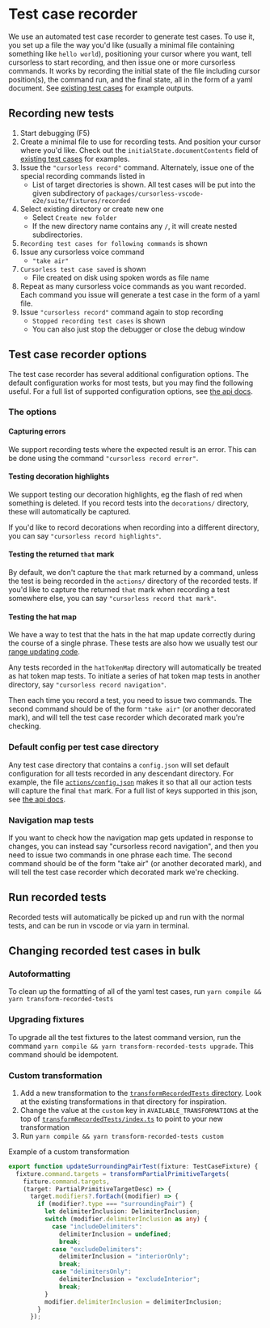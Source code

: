 # Test case recorder

We use an automated test case recorder to generate test cases. To use it, you
set up a file the way you'd like (usually a minimal file containing something
like `hello world`), positioning your cursor where you want, tell cursorless to
start recording, and then issue one or more cursorless commands. It works by
recording the initial state of the file including cursor position(s), the
command run, and the final state, all in the form of a yaml document. See
[existing test cases](../../packages/cursorless-vscode-e2e/suite/fixtures/recorded) for example outputs.

## Recording new tests

1. Start debugging (F5)
1. Create a minimal file to use for recording tests. And position your cursor
   where you'd like. Check out the `initialState.documentContents` field of
   [existing test cases](../../packages/cursorless-vscode-e2e/suite/fixtures/recorded) for examples.
1. Issue the `"cursorless record"` command. Alternately, issue one of the special recording commands listed in
   - List of target directories is shown. All test cases will be put into the
     given subdirectory of `packages/cursorless-vscode-e2e/suite/fixtures/recorded`
1. Select existing directory or create new one
   - Select `Create new folder`
   - If the new directory name contains any `/`, it will create nested
     subdirectories.
1. `Recording test cases for following commands` is shown
1. Issue any cursorless voice command
   - `"take air"`
1. `Cursorless test case saved` is shown
   - File created on disk using spoken words as file name
1. Repeat as many cursorless voice commands as you want recorded. Each command
   you
   issue will generate a test case in the form of a yaml file.
1. Issue `"cursorless record"` command again to stop recording
   - `Stopped recording test cases` is shown
   - You can also just stop the debugger or close the debug window

## Test case recorder options

The test case recorder has several additional configuration options. The default configuration works for most tests, but you may find the following useful. For a full list of supported configuration options, see [the api docs](../api/interfaces/testutil_testcaserecorder.internal.recordtestcasecommandarg/).

### The options

#### Capturing errors

We support recording tests where the expected result is an error. This can be done using the command `"cursorless record error"`.

#### Testing decoration highlights

We support testing our decoration highlights, eg the flash of red when something is deleted. If you record tests into the `decorations/` directory, these will automatically be captured.

If you'd like to record decorations when recording into a different directory, you can say `"cursorless record highlights"`.

#### Testing the returned `that` mark

By default, we don't capture the `that` mark returned by a command, unless the test is being recorded in the `actions/` directory of the recorded tests. If you'd like to capture the returned `that` mark when recording a test somewhere else, you can say `"cursorless record that mark"`.

#### Testing the hat map

We have a way to test that the hats in the hat map update correctly during the course of a single phrase. These tests are also how we usually test our [range updating code](../api/modules/core_updateSelections_updateSelections).

Any tests recorded in the `hatTokenMap` directory will automatically be treated as hat token map tests. To initiate a series of hat token map tests in another directory, say `"cursorless record navigation"`.

Then each time you record a test, you need to issue two commands. The second command should be of the form `"take air"` (or another decorated mark), and will tell the test case recorder which decorated mark you're checking.

### Default config per test case directory

Any test case directory that contains a `config.json` will set default configuration for all tests recorded in any descendant directory. For example, the file [`actions/config.json`](../../packages/cursorless-vscode-e2e/suite/fixtures/recorded/actions/config.json) makes it so that all our action tests will capture the final `that` mark. For a full list of keys supported in this json, see [the api docs](../api/interfaces/testutil_testcaserecorder.internal.recordtestcasecommandarg/).

### Navigation map tests

If you want to check how the navigation map gets updated in response to changes, you can instead say "cursorless record navigation", and then you need to issue two commands in one phrase each time. The second command should be of the form "take air" (or another decorated mark), and will tell the test case recorder which decorated mark we're checking.

## Run recorded tests

Recorded tests will automatically be picked up and run with the normal tests,
and can be run in vscode or via yarn in terminal.

## Changing recorded test cases in bulk

### Autoformatting

To clean up the formatting of all of the yaml test cases, run `yarn compile && yarn transform-recorded-tests`

### Upgrading fixtures

To upgrade all the test fixtures to the latest command version, run the command `yarn compile && yarn transform-recorded-tests upgrade`. This command should be idempotent.

### Custom transformation

1. Add a new transformation to the [`transformRecordedTests` directory](../../packages/cursorless-engine/scripts/transformRecordedTests). Look at the existing transformations in that directory for inspiration.
1. Change the value at the `custom` key in `AVAILABLE_TRANSFORMATIONS` at the top of
   [`transformRecordedTests/index.ts`](../../packages/cursorless-engine/scripts/transformRecordedTests/index.ts) to
   point to your new transformation
1. Run `yarn compile && yarn transform-recorded-tests custom`

Example of a custom transformation

```typescript
export function updateSurroundingPairTest(fixture: TestCaseFixture) {
  fixture.command.targets = transformPartialPrimitiveTargets(
    fixture.command.targets,
    (target: PartialPrimitiveTargetDesc) => {
      target.modifiers?.forEach((modifier) => {
        if (modifier?.type === "surroundingPair") {
          let delimiterInclusion: DelimiterInclusion;
          switch (modifier.delimiterInclusion as any) {
            case "includeDelimiters":
              delimiterInclusion = undefined;
              break;
            case "excludeDelimiters":
              delimiterInclusion = "interiorOnly";
              break;
            case "delimitersOnly":
              delimiterInclusion = "excludeInterior";
              break;
          }
          modifier.delimiterInclusion = delimiterInclusion;
        }
      });
```
